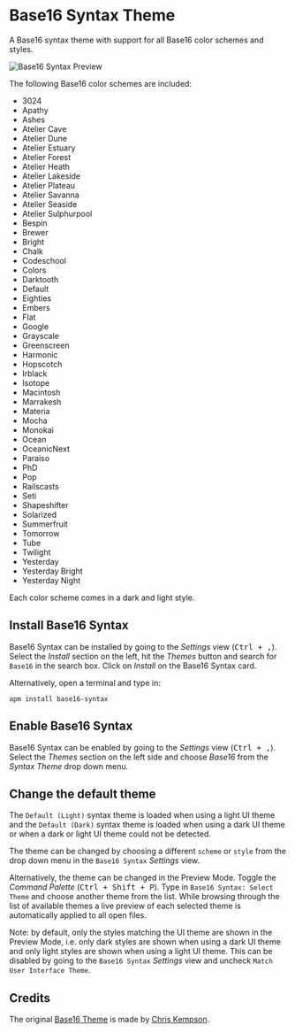 Base16 Syntax Theme
====================

A Base16 syntax theme with support for all Base16 color schemes and styles.

![Base16 Syntax Preview](https://raw.githubusercontent.com/Alchiadus/base16-syntax/master/preview.gif)

The following Base16 color schemes are included:
- 3024
- Apathy
- Ashes
- Atelier Cave
- Atelier Dune
- Atelier Estuary
- Atelier Forest
- Atelier Heath
- Atelier Lakeside
- Atelier Plateau
- Atelier Savanna
- Atelier Seaside
- Atelier Sulphurpool
- Bespin
- Brewer
- Bright
- Chalk
- Codeschool
- Colors
- Darktooth
- Default
- Eighties
- Embers
- Flat
- Google
- Grayscale
- Greenscreen
- Harmonic
- Hopscotch
- Irblack
- Isotope
- Macintosh
- Marrakesh
- Materia
- Mocha
- Monokai
- Ocean
- OceanicNext
- Paraiso
- PhD
- Pop
- Railscasts
- Seti
- Shapeshifter
- Solarized
- Summerfruit
- Tomorrow
- Tube
- Twilight
- Yesterday
- Yesterday Bright
- Yesterday Night

Each color scheme comes in a dark and light style.

## Install Base16 Syntax

Base16 Syntax can be installed by going to the _Settings_ view (<kbd>Ctrl + ,</kbd>). Select the _Install_ section on the left, hit the _Themes_ button and search for `Base16` in the search box. Click on _Install_ on the Base16 Syntax card.

Alternatively, open a terminal and type in:

```
apm install base16-syntax
```

## Enable Base16 Syntax

Base16 Syntax can be enabled by going to the _Settings_ view (<kbd>Ctrl + ,</kbd>). Select the _Themes_ section on the left side and choose _Base16_ from the _Syntax Theme_ drop down menu.

## Change the default theme

The `Default (Light)` syntax theme is loaded when using a light UI theme and the `Default (Dark)` syntax theme is loaded when using a dark UI theme or when a dark or light UI theme could not be detected.

The theme can be changed by choosing a different `scheme` or `style` from the drop down menu in the `Base16 Syntax` _Settings_ view.

Alternatively, the theme can be changed in the Preview Mode. Toggle the _Command Palette_ (<kbd>Ctrl + Shift + P</kbd>). Type in `Base16 Syntax: Select Theme` and choose another theme from the list. While browsing through the list of available themes a live preview of each selected theme is automatically applied to all open files.

Note: by default, only the styles matching the UI theme are shown in the Preview Mode, i.e. only dark styles are shown when using a dark UI theme and only light styles are shown when using a light UI theme. This can be disabled by going to the `Base16 Syntax` _Settings_ view and uncheck `Match User Interface Theme`.

## Credits

The original [Base16 Theme](https://github.com/chriskempson/base16) is made by [Chris Kempson](http://chriskempson.com).
